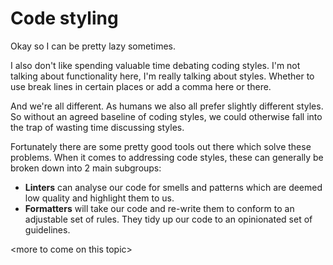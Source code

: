 # Code styling

Okay so I can be pretty lazy sometimes.

I also don't like spending valuable time debating coding styles. I'm not talking about functionality here, I'm really talking about styles. Whether to use break lines in certain places or add a comma here or there.

And we're all different. As humans we also all prefer slightly different styles. So without an agreed baseline of coding styles, we could otherwise fall into the trap of wasting time discussing styles.

Fortunately there are some pretty good tools out there which solve these problems. When it comes to addressing code styles, these can generally be broken down into 2 main subgroups:

* **Linters** can analyse our code for smells and patterns which are deemed low quality and highlight them to us.
* **Formatters** will take our code and re-write them to conform to an adjustable set of rules. They tidy up our code to an opinionated set of guidelines.

\<more to come on this topic>
